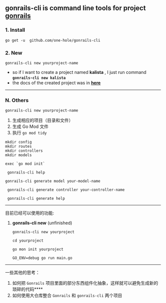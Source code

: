 ## __gonrails-cli__ is command line tools for project __[gonrails](https://github.com/one-hole/gonrails)__


### 1. Install

`go get -u  github.com/one-hole/gonrails-cli`

### 2. New

`gonrails-cli new yourproject-name`


 * so if I want to create a project named __kalista__ , I just run command __`gonrails-cli new kalista`__
 * the docs of the created project was in __[here](https://github.com/one-hole/gonrails)__






---
### N. Others

` gonrails-cli new yourproject-name `

1. 生成相应的项目（目录和文件）
2. 生成 Go Mod 文件
3. 执行 `go mod tidy`


```
mkdir config
mkdir routes
mkdir controllers
mkdir models

exec `go mod init`
```

` gonrails-cli help`

` gonrails-cli generate model your-model-name `

` gonrails-cli generate controller your-controller-name`

` gonrails-cli generate help`


---
目前已经可以使用的功能:

1. __gonrails-cli new__ (unfinished)

    `gonrails-cli new yourproject`
    
    `cd yourproject`
    
    `go mon init yourproject`
    
    `GO_ENV=debug go run main.go`

---


一些其他的思考：

1. 如何把 `Gonrails` 项目里面的部分东西组件化抽象，这样就可以避免生成新的琐碎的代码****
2. 如何使用大仓库整合 `Gonrails` 和 `gonrails-cli` 两个项目